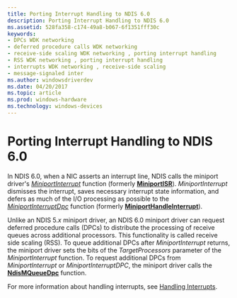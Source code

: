 ```yaml
---
title: Porting Interrupt Handling to NDIS 6.0
description: Porting Interrupt Handling to NDIS 6.0
ms.assetid: 528fa358-c174-49a8-b067-6f1351fff30c
keywords:
- DPCs WDK networking
- deferred procedure calls WDK networking
- receive-side scaling WDK networking , porting interrupt handling
- RSS WDK networking , porting interrupt handling
- interrupts WDK networking , receive-side scaling
- message-signaled inter
ms.author: windowsdriverdev
ms.date: 04/20/2017
ms.topic: article
ms.prod: windows-hardware
ms.technology: windows-devices
---
```


# Porting Interrupt Handling to NDIS 6.0





In NDIS 6.0, when a NIC asserts an interrupt line, NDIS calls the miniport driver's [*MiniportInterrupt*](https://msdn.microsoft.com/library/windows/hardware/ff559395) function (formerly [**MiniportISR**](https://msdn.microsoft.com/library/windows/hardware/ff550478)). *MiniportInterrupt* dismisses the interrupt, saves necessary interrupt state information, and defers as much of the I/O processing as possible to the [*MiniportInterruptDpc*](https://msdn.microsoft.com/library/windows/hardware/ff559398) function (formerly [**MiniportHandleInterrupt**](https://msdn.microsoft.com/library/windows/hardware/ff549458)).

Unlike an NDIS 5.*x* miniport driver, an NDIS 6.0 miniport driver can request deferred procedure calls (DPCs) to distribute the processing of receive queues across additional processors. This functionality is called receive side scaling (RSS). To queue additional DPCs after *MiniportInterrupt* returns, the miniport driver sets the bits of the *TargetProcessors* parameter of the *MiniportInterrupt* function. To request additional DPCs from *MiniportInterrupt* or *MiniportInterruptDPC*, the miniport driver calls the [**NdisMQueueDpc**](https://msdn.microsoft.com/library/windows/hardware/ff563637) function.

For more information about handling interrupts, see [Handling Interrupts](handling-interrupts.md).

 

 





